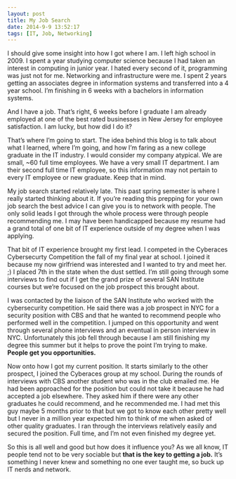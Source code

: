 ```yaml
---
layout: post
title: My Job Search
date: 2014-9-9 13:52:17
tags: [IT, Job, Networking]
---
```


I should give some insight into how I got where I am. I left high school in 2009. I spent a year studying computer science because I had taken an interest in computing in junior year. I hated every second of it, programming was just not for me. Networking and infrastructure were me. I spent 2 years getting an associates degree in information systems and transferred into a 4 year school. I’m finishing in 6 weeks with a bachelors in information systems.

And I have a job. That’s right, 6 weeks before I graduate I am already employed at one of the best rated businesses in New Jersey for employee satisfaction. I am lucky, but how did I do it?

That’s where I’m going to start. The idea behind this blog is to talk about what I learned, where I’m going, and how I’m faring as a new college graduate in the IT industry. I would consider my company atypical. We are small, ~60 full time employees. We have a very small IT department. I am their second full time IT employee, so this information may not pertain to every IT employee or new graduate. Keep that in mind.

My job search started relatively late. This past spring semester is where I really started thinking about it. If you’re reading this prepping for your own job search the best advice I can give you is to network with people. The only solid leads I got through the whole process were through people recommending me. I may have been handicapped because my resume had a grand total of one bit of IT experience outside of my degree when I was applying.

That bit of IT experience brought my first lead. I competed in the Cyberaces Cybersecurty Competition the fall of my final year at school. I joined it because my now girlfriend was interested and I wanted to try and meet her. ;) I placed 7th in the state when the dust settled. I’m still going through some interviews to find out if I get the grand prize of several SAN Institute courses but we’re focused on the job prospect this brought about.

I was contacted by the liaison of the SAN Institute who worked with the cybersecurity competition. He said there was a job prospect in NYC for a security position with CBS and that he wanted to recommend people who performed well in the competition. I jumped on this opportunity and went through several phone interviews and an eventual in person interview in NYC. Unfortunately this job fell through because I am still finishing my degree this summer but it helps to prove the point I’m trying to make. **People get you opportunities.**

Now onto how I got my current position. It starts similarly to the other prospect, I joined the Cyberaces group at my school. During the rounds of interviews with CBS another student who was in the club emailed me. He had been approached for the position but could not take it because he had accepted a job elsewhere. They asked him if there were any other graduates he could recommend, and he recommended me. I had met this guy maybe 5 months prior to that but we got to know each other pretty well but I never in a million year expected him to think of me when asked of other quality graduates. I ran through the interviews relatively easily and secured the position. Full time, and I’m not even finished my degree yet.

So this is all well and good but how does it influence you? As we all know, IT people tend not to be very sociable but **that is the key to getting a job.** It’s something I never knew and something no one ever taught me, so buck up IT nerds and network.